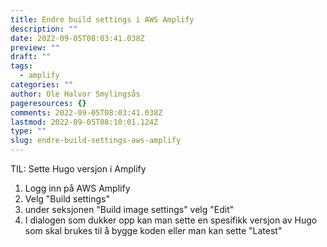 ```yaml
---
title: Endre build settings i AWS Amplify
description: ""
date: 2022-09-05T08:03:41.038Z
preview: ""
draft: ""
tags:
  - amplify
categories: ""
author: Ole Halvor Smylingsås
pageresources: {}
comments: 2022-09-05T08:03:41.038Z
lastmod: 2022-09-05T08:10:01.124Z
type: ""
slug: endre-build-settings-aws-amplify
---
```


TIL: Sette Hugo versjon i Amplify
<!--more-->

1. Logg inn på AWS Amplify
1. Velg "Build settings"
1. under seksjonen "Build image settings" velg "Edit"
1. I dialogen som dukker opp kan man sette en spesifikk versjon av Hugo som skal brukes til å bygge koden eller man kan sette "Latest"
